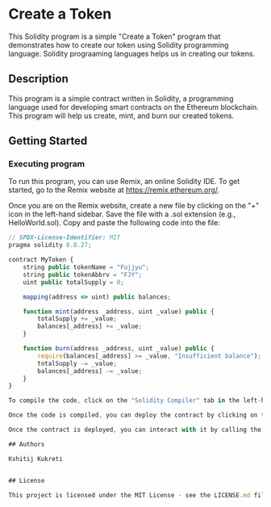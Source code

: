 # Create a Token

This Solidity program is a simple "Create a Token" program that demonstrates how to create our token using Solidity programming language. Solidity prograaming languages helps us in creating our tokens. 

## Description

This program is a simple contract written in Solidity, a programming language used for developing smart contracts on the Ethereum blockchain. This program will help us create, mint, and burn our created tokens. 

## Getting Started

### Executing program

To run this program, you can use Remix, an online Solidity IDE. To get started, go to the Remix website at https://remix.ethereum.org/.

Once you are on the Remix website, create a new file by clicking on the "+" icon in the left-hand sidebar. Save the file with a .sol extension (e.g., HelloWorld.sol). Copy and paste the following code into the file:

```javascript
// SPDX-License-Identifier: MIT
pragma solidity 0.8.27;

contract MyToken {
    string public tokenName = "Fujjyu";
    string public tokenAbbrv = "FJY";
    uint public totalSupply = 0;

    mapping(address => uint) public balances;

    function mint(address _address, uint _value) public {
        totalSupply += _value;
        balances[_address] += _value;
    }

    function burn(address _address, uint _value) public {
        require(balances[_address] >= _value, "Insufficient balance");
        totalSupply -= _value;
        balances[_address] -= _value;
    }
}

To compile the code, click on the "Solidity Compiler" tab in the left-hand sidebar. Make sure the "Compiler" option is set to "0.8.27" (or another compatible version), and then click on the "Compile myToken.sol" button.

Once the code is compiled, you can deploy the contract by clicking on the "Deploy & Run Transactions" tab in the left-hand sidebar. 

Once the contract is deployed, you can interact with it by calling the My Token function. Using this function we can mint, burn and check total supply of out token. 

## Authors

Kshitij Kukreti 


## License

This project is licensed under the MIT License - see the LICENSE.md file for details
